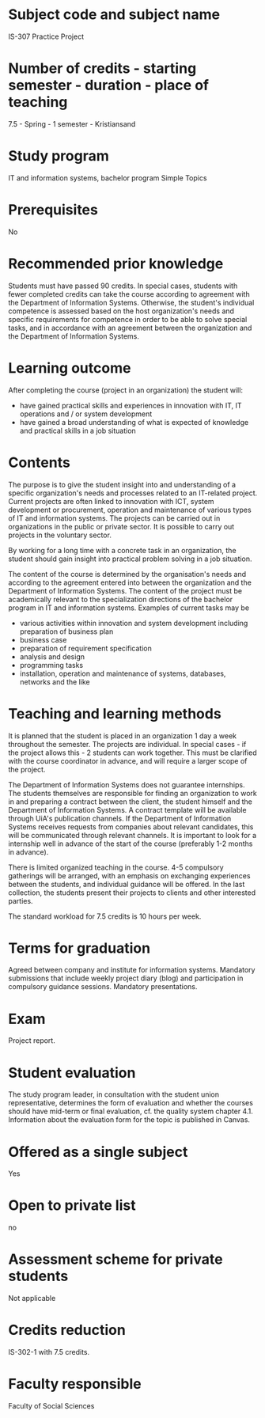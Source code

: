 # Subject code and subject name
IS-307 Practice Project

# Number of credits - starting semester - duration - place of teaching
7.5 - Spring - 1 semester - Kristiansand

# Study program
IT and information systems, bachelor program
Simple Topics

# Prerequisites
No

# Recommended prior knowledge
Students must have passed 90 credits. In special cases, students with fewer completed credits can take the course according to agreement with the Department of Information Systems. Otherwise, the student's individual competence is assessed based on the host organization's needs and specific requirements for competence in order to be able to solve special tasks, and in accordance with an agreement between the organization and the Department of Information Systems.

# Learning outcome
After completing the course (project in an organization) the student will:
* have gained practical skills and experiences in innovation with IT, IT operations and / or system development
* have gained a broad understanding of what is expected of knowledge and practical skills in a job situation

# Contents
The purpose is to give the student insight into and understanding of a specific organization's needs and processes related to an IT-related project. Current projects are often linked to innovation with ICT, system development or procurement, operation and maintenance of various types of IT and information systems. The projects can be carried out in organizations in the public or private sector. It is possible to carry out projects in the voluntary sector.

By working for a long time with a concrete task in an organization, the student should gain insight into practical problem solving in a job situation.

The content of the course is determined by the organisation's needs and according to the agreement entered into between the organization and the Department of Information Systems. The content of the project must be academically relevant to the specialization directions of the bachelor program in IT and information systems. Examples of current tasks may be
* various activities within innovation and system development including preparation of business plan
* business case
* preparation of requirement specification
* analysis and design
* programming tasks
* installation, operation and maintenance of systems, databases, networks and the like

# Teaching and learning methods
It is planned that the student is placed in an organization 1 day a week throughout the semester. The projects are individual. In special cases - if the project allows this - 2 students can work together. This must be clarified with the course coordinator in advance, and will require a larger scope of the project.

The Department of Information Systems does not guarantee internships. The students themselves are responsible for finding an organization to work in and preparing a contract between the client, the student himself and the Department of Information Systems. A contract template will be available through UiA's publication channels. If the Department of Information Systems receives requests from companies about relevant candidates, this will be communicated through relevant channels. It is important to look for a internship well in advance of the start of the course (preferably 1-2 months in advance).

There is limited organized teaching in the course. 4-5 compulsory gatherings will be arranged, with an emphasis on exchanging experiences between the students, and individual guidance will be offered. In the last collection, the students present their projects to clients and other interested parties.

The standard workload for 7.5 credits is 10 hours per week.

# Terms for graduation
Agreed between company and institute for information systems. Mandatory submissions that include weekly project diary (blog) and participation in compulsory guidance sessions. Mandatory presentations.

# Exam
Project report.

# Student evaluation
The study program leader, in consultation with the student union representative, determines the form of evaluation and whether the courses should have mid-term or final evaluation, cf. the quality system chapter 4.1. Information about the evaluation form for the topic is published in Canvas.

# Offered as a single subject
Yes

# Open to private list
no

# Assessment scheme for private students
Not applicable

# Credits reduction
IS-302-1 with 7.5 credits.

# Faculty responsible
Faculty of Social Sciences
